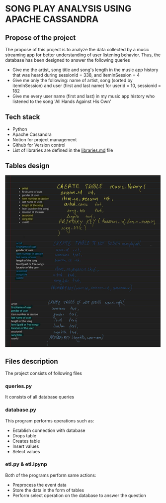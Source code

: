 # SONG PLAY ANALYSIS USING APACHE CASSANDRA

## Propose of the project
The propose of this project is to analyze the data collected by a music streaming app for better understanding of user listening behavior. Thus, the database has been designed to answer the following queries
-  Give me the artist, song title and song's length in the music app history that was heard during  sessionId = 338, and itemInSession  = 4
- Give me only the following: name of artist, song (sorted by itemInSession) and user (first and last name) for userid = 10, sessionid = 182
- Give me every user name (first and last) in my music app history who listened to the song 'All Hands Against His Own'

## Tech stack
- Python
- Apache Cassandra
- Notion for project management
- Github for Version control
- List of libraries are defined in the [libraries&#46;md](libraries.md) file

## Tables design
<img src="resources/table_design.jpg" width="500">


## Files description
The project consists of following files
### queries&#46;py
It consists of all database queries

### database&#46;py
This program performs operations such as:

- Establish connection with database
- Drops table 
- Creates table
- Insert values
- Select values

### etl&#46;py & etl.ipynp
Both of the programs perform same actions: 
- Preprocess the event data
- Store the data in the form of tables
- Perform select operation on the database to answer the question
